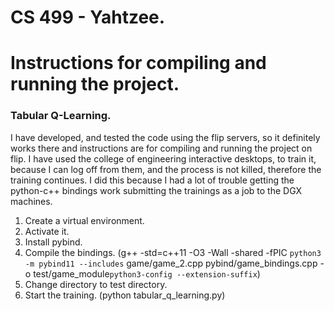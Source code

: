 # CS 499 - Yahtzee. 

# Instructions for compiling and running the project. 

### Tabular Q-Learning. 

I have developed, and tested the code using the flip servers, so it definitely works there and instructions are for compiling and running the project on flip. 
I have used the college of engineering interactive desktops, to train it, because I can log off from them, and the process is not killed, therefore the training continues. I did this because I had a lot of trouble getting the python-c++ bindings work submitting the trainings as a job to the DGX machines. 

1. Create a virtual environment. 
2. Activate it. 
3. Install pybind. 
4. Compile the bindings. (g++ -std=c++11 -O3 -Wall -shared -fPIC `python3 -m pybind11 --includes` game/game_2.cpp pybind/game_bindings.cpp -o test/game_module`python3-config --extension-suffix`) 
5. Change directory to test directory. 
6. Start the training. (python tabular_q_learning.py) 







